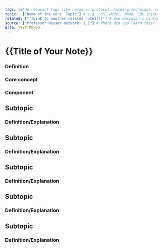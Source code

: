 ```yaml
---
tags: [#Add relevant tags like network, protocol, hacking-technique, tool]
topic:  ["Name of the core  Topic"] # e.g., OSI Model, Nmap, SQL Injection
related: ["[[Link to another related note]]]]"] # Use Obsidian's Linking
source: ["Professor Messer Network+ 1.1"] # Where did you learn this?
date: YYYY-MM-DD
---
```


# {{Title of Your Note}}

### Definition

### Core concept

### Component 


## Subtopic
### Definition/Explanation

## Subtopic
### Definition/Explanation

## Subtopic
### Definition/Explanation

## Subtopic
### Definition/Explanation

## Subtopic
### Definition/Explanation
